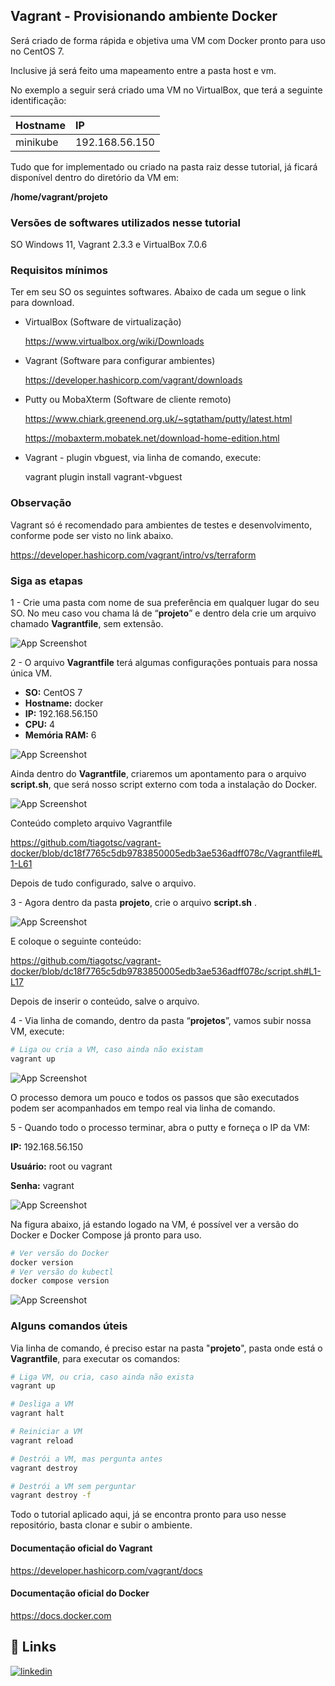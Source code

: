 ﻿
## Vagrant - Provisionando ambiente Docker

Será criado de forma rápida e objetiva uma VM com Docker pronto para uso no CentOS 7. 

Inclusive já será feito uma mapeamento entre a pasta host e vm.

No exemplo a seguir será criado uma VM no VirtualBox, que terá a seguinte identificação:

| Hostname   | IP       |
| :---------- | :--------- |
| minikube | 192.168.56.150 |

Tudo que for implementado ou criado na pasta raiz desse tutorial, já ficará disponível dentro do diretório da VM em:

**/home/vagrant/projeto**

### Versões de softwares utilizados nesse tutorial

SO Windows 11, Vagrant 2.3.3 e VirtualBox 7.0.6

### Requisitos mínimos

Ter em seu SO os seguintes softwares.
Abaixo de cada um segue o link para download.

- VirtualBox (Software de virtualização)

  https://www.virtualbox.org/wiki/Downloads

- Vagrant (Software para configurar ambientes)

  https://developer.hashicorp.com/vagrant/downloads

- Putty ou MobaXterm (Software de cliente remoto)

  https://www.chiark.greenend.org.uk/~sgtatham/putty/latest.html

  https://mobaxterm.mobatek.net/download-home-edition.html

- Vagrant - plugin vbguest, via linha de comando, execute:

  vagrant plugin install vagrant-vbguest

### Observação

Vagrant só é recomendado para ambientes de testes e desenvolvimento, conforme pode ser visto no link abaixo.

https://developer.hashicorp.com/vagrant/intro/vs/terraform

### Siga as etapas

1 - Crie uma pasta com nome de sua preferência em qualquer lugar do seu SO. No meu caso vou chama lá de “**projeto**” e dentro dela crie um arquivo chamado **Vagrantfile**, sem extensão.

![App Screenshot](images/img1.png)

2 - O arquivo **Vagrantfile** terá algumas configurações pontuais para nossa única VM.

- **SO:** CentOS 7
- **Hostname:** docker
- **IP:** 192.168.56.150
- **CPU:** 4
- **Memória RAM:** 6

![App Screenshot](images/img2.png)

Ainda dentro do **Vagrantfile**, criaremos um apontamento para o arquivo **script.sh**, que será nosso script externo com toda a instalação do Docker.

![App Screenshot](images/img3.png)

Conteúdo completo arquivo Vagrantfile

https://github.com/tiagotsc/vagrant-docker/blob/dc18f7765c5db9783850005edb3ae536adff078c/Vagrantfile#L1-L61

Depois de tudo configurado, salve o arquivo.

3 - Agora dentro da pasta **projeto**, crie o arquivo **script.sh** .

![App Screenshot](images/img4.png)

E coloque o seguinte conteúdo:

https://github.com/tiagotsc/vagrant-docker/blob/dc18f7765c5db9783850005edb3ae536adff078c/script.sh#L1-L17

Depois de inserir o conteúdo, salve o arquivo.

4 - Via linha de comando, dentro da pasta “**projetos**”, vamos subir nossa VM, execute:

```bash
# Liga ou cria a VM, caso ainda não existam
vagrant up
```

![App Screenshot](images/img5.png)

O processo demora um pouco e todos os passos que são executados podem ser acompanhados em tempo real via linha de comando.

5 - Quando todo o processo terminar, abra o putty e forneça o IP da VM:

**IP:** 192.168.56.150

**Usuário:** root ou vagrant

**Senha:** vagrant

![App Screenshot](images/img6.png)

Na figura abaixo, já estando logado na VM, é possível ver a versão do Docker e Docker Compose já pronto para uso.

```bash
# Ver versão do Docker
docker version
# Ver versão do kubectl
docker compose version
```

![App Screenshot](images/img7.png)

### Alguns comandos úteis

Via linha de comando, é preciso estar na pasta "**projeto**", pasta onde está o **Vagrantfile**,  para executar os comandos:

```bash
# Liga VM, ou cria, caso ainda não exista
vagrant up

# Desliga a VM
vagrant halt

# Reiniciar a VM
vagrant reload

# Destrói a VM, mas pergunta antes
vagrant destroy

# Destrói a VM sem perguntar
vagrant destroy -f
```

Todo o tutorial aplicado aqui, já se encontra pronto para uso nesse repositório, basta clonar e subir o ambiente.

#### Documentação oficial do Vagrant

https://developer.hashicorp.com/vagrant/docs

#### Documentação oficial do Docker
https://docs.docker.com

## 🔗 Links
[![linkedin](https://img.shields.io/badge/linkedin-0A66C2?style=for-the-badge&logo=linkedin&logoColor=white)](https://www.linkedin.com/in/tiago-s-costa)
